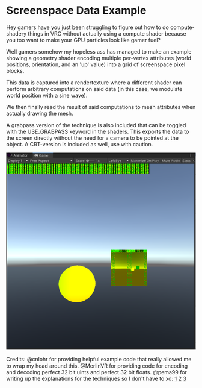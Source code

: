 # Screenspace Data Example

Hey gamers have you just been struggling to figure out how to do compute-shadery things in VRC without actually using a compute shader because you too want to make your GPU particles look like gamer fuel? 

Well gamers somehow my hopeless ass has managed to make an example showing a geometry shader encoding multiple per-vertex attributes (world positions, orientation, and an 'up' value) into a grid of screenspace pixel blocks.

This data is captured into a rendertexture where a different shader can perform arbitrary computations on said data (in this case, we modulate world position with a sine wave). 

We then finally read the result of said computations to mesh attributes when actually drawing the mesh.

A grabpass version of the technique is also included that can be toggled with the USE_GRABPASS keyword in the shaders. This exports the data to the screen directly without the need for a camera to be pointed at the object. A CRT-version is included as well, use with caution.

![img](./Images/1.png)

 Credits: 
 @cnlohr for providing helpful example code that really allowed me to wrap my head around this.
 @MerlinVR for providing code for encoding and decoding perfect 32 bit uints and perfect 32 bit floats.
 @pema99 for writing up the explanations for the techniques so I don't have to xd: [1](https://github.com/pema99/shader-knowledge/blob/main/tips-and-tricks.md#encoding-and-decoding-data-in-a-grabpass)  [2](https://github.com/pema99/shader-knowledge/blob/main/tips-and-tricks.md#easy-way-to-show-uv-unwrap-in-clipspace) [3](https://github.com/pema99/shader-knowledge/blob/main/geometry-shaders.md#blitting-to-camera-loops-or-cameras-in-general) 